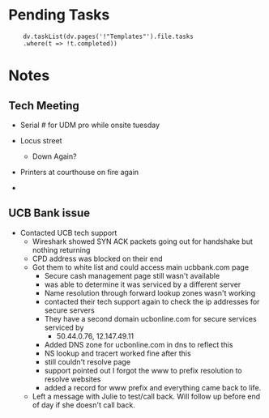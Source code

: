 
# Pending Tasks
```dataviewjs
	dv.taskList(dv.pages('!"Templates"').file.tasks
	.where(t => !t.completed))
```

# Notes

## Tech Meeting
-  Serial # for UDM pro while onsite tuesday

-  Locus street 
	- Down Again?
- Printers at courthouse on fire again
- 


## UCB Bank issue

- Contacted UCB tech support
	-  Wireshark showed SYN ACK packets going out for handshake but nothing returning
	-  CPD address was blocked on their end
	- Got them to white list and could access main ucbbank.com page
		- Secure cash management page still wasn't available
		- was able to determine it was serviced by a different server
		- Name resolution through forward lookup zones wasn't working 
		- contacted their tech support again to check the ip addresses for secure servers
		- They have a second domain ucbonline.com for secure services serviced by
			- 50.44.0.76, 12.147.49.11
		- Added DNS zone for ucbonline.com in dns to reflect this
		- NS lookup and tracert worked fine after this
		- still couldn't resolve page
		- support pointed out I forgot the www to prefix resolution to resolve websites
		- added a record for www prefix and everything came back to life.
	- Left a message with Julie to test/call back. Will follow up before end of day if she doesn't call back.